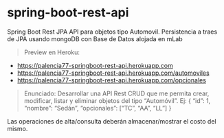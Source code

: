 # spring-boot-rest-api
Spring Boot Rest JPA API para objetos tipo Automovil. Persistencia a traes de JPA usando mongoDB con Base de Datos alojada en mLab

> Preview en Heroku:
* https://palencia77-springboot-rest-api.herokuapp.com
* https://palencia77-springboot-rest-api.herokuapp.com/automoviles
* https://palencia77-springboot-rest-api.herokuapp.com/opcionales

> Enunciado:
Desarrollar una API Rest CRUD que me permita crear, modificar, listar y eliminar objetos del tipo “Automóvil”.
Ej:
{
“id”: 1,
“nombre”: “Sedán”,
“opcionales”: [“TC”, “AA”, “LL”]
}

Las operaciones de alta/consulta deberán almacenar/mostrar el costo del mismo.
